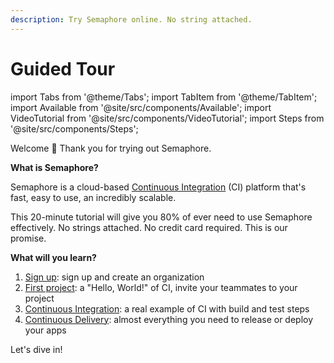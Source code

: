 ```yaml
---
description: Try Semaphore online. No string attached.
---
```


# Guided Tour

import Tabs from '@theme/Tabs';
import TabItem from '@theme/TabItem';
import Available from '@site/src/components/Available';
import VideoTutorial from '@site/src/components/VideoTutorial';
import Steps from '@site/src/components/Steps';

Welcome 👋 Thank you for trying out Semaphore. 

**What is Semaphore?**

Semaphore is a cloud-based [Continuous Integration](https://semaphoreci.com/continuous-integration) (CI) platform that's fast, easy to use, an incredibly scalable.

This 20-minute tutorial will give you 80% of ever need to use Semaphore effectively. No strings attached. No credit card required. This is our promise.

**What will you learn?**

1. [Sign up](tour/sign-up): sign up and create an organization
2. [First project](tour/hello-world): a "Hello, World!" of CI, invite your teammates to your project  
3. [Continuous Integration](tour/continuous-integration): a real example of CI with build and test steps
4. [Continuous Delivery](tour/continuous-delivery): almost everything you need to release or deploy your apps

Let's dive in!

